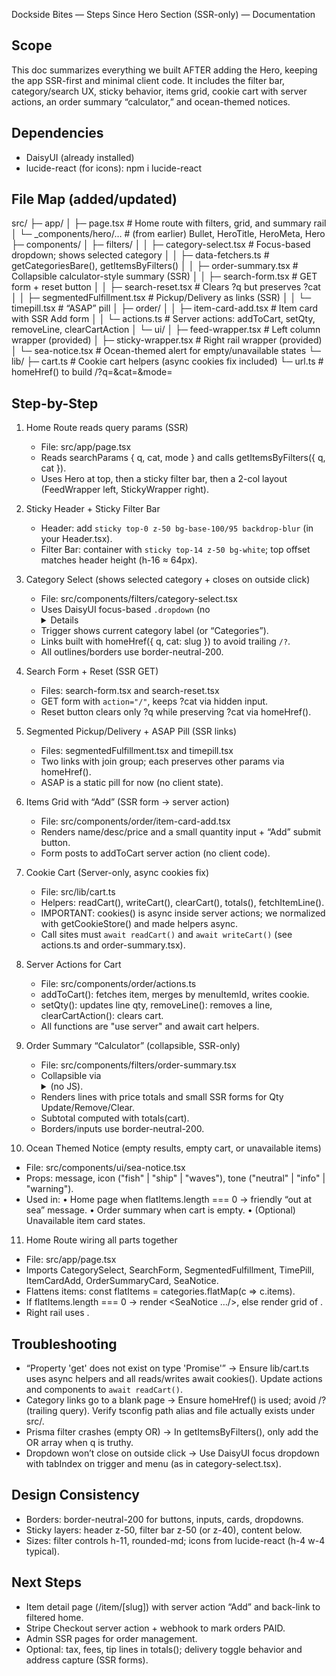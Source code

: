 Dockside Bites — Steps Since Hero Section (SSR-only) — Documentation

Scope
-----
This doc summarizes everything we built AFTER adding the Hero, keeping the app SSR-first and minimal client code.
It includes the filter bar, category/search UX, sticky behavior, items grid, cookie cart with server actions,
an order summary “calculator,” and ocean-themed notices.

Dependencies
------------
- DaisyUI (already installed)
- lucide-react (for icons): npm i lucide-react

File Map (added/updated)
------------------------
src/
├─ app/
│  ├─ page.tsx                              # Home route with filters, grid, and summary rail
│  └─ _components/hero/…                    # (from earlier) Bullet, HeroTitle, HeroMeta, Hero
├─ components/
│  ├─ filters/
│  │  ├─ category-select.tsx               # Focus-based dropdown; shows selected category
│  │  ├─ data-fetchers.ts                  # getCategoriesBare(), getItemsByFilters()
│  │  ├─ order-summary.tsx                 # Collapsible calculator-style summary (SSR)
│  │  ├─ search-form.tsx                   # GET form + reset button
│  │  ├─ search-reset.tsx                  # Clears ?q but preserves ?cat
│  │  ├─ segmentedFulfillment.tsx          # Pickup/Delivery as links (SSR)
│  │  └─ timepill.tsx                      # “ASAP” pill
│  ├─ order/
│  │  ├─ item-card-add.tsx                 # Item card with SSR Add form
│  │  └─ actions.ts                        # Server actions: addToCart, setQty, removeLine, clearCartAction
│  └─ ui/
│     ├─ feed-wrapper.tsx                  # Left column wrapper (provided)
│     ├─ sticky-wrapper.tsx                # Right rail wrapper (provided)
│     └─ sea-notice.tsx                    # Ocean-themed alert for empty/unavailable states
└─ lib/
   ├─ cart.ts                               # Cookie cart helpers (async cookies fix included)
   └─ url.ts                                # homeHref() to build /?q=&cat=&mode=

Step-by-Step
------------
1) Home Route reads query params (SSR)
   - File: src/app/page.tsx
   - Reads searchParams { q, cat, mode } and calls getItemsByFilters({ q, cat }).
   - Uses Hero at top, then a sticky filter bar, then a 2-col layout (FeedWrapper left, StickyWrapper right).

2) Sticky Header + Sticky Filter Bar
   - Header: add `sticky top-0 z-50 bg-base-100/95 backdrop-blur` (in your Header.tsx).
   - Filter Bar: container with `sticky top-14 z-50 bg-white`; top offset matches header height (h-16 ≈ 64px).

3) Category Select (shows selected category + closes on outside click)
   - File: src/components/filters/category-select.tsx
   - Uses DaisyUI focus-based `.dropdown` (no <details>) so clicking outside closes.
   - Trigger shows current category label (or “Categories”).
   - Links built with homeHref({ q, cat: slug }) to avoid trailing `/?`.
   - All outlines/borders use border-neutral-200.

4) Search Form + Reset (SSR GET)
   - Files: search-form.tsx and search-reset.tsx
   - GET form with `action="/"`, keeps ?cat via hidden input.
   - Reset button clears only ?q while preserving ?cat via homeHref().

5) Segmented Pickup/Delivery + ASAP Pill (SSR links)
   - Files: segmentedFulfillment.tsx and timepill.tsx
   - Two links with join group; each preserves other params via homeHref().
   - ASAP is a static pill for now (no client state).

6) Items Grid with “Add” (SSR form → server action)
   - File: src/components/order/item-card-add.tsx
   - Renders name/desc/price and a small quantity input + “Add” submit button.
   - Form posts to addToCart server action (no client code).

7) Cookie Cart (Server-only, async cookies fix)
   - File: src/lib/cart.ts
   - Helpers: readCart(), writeCart(), clearCart(), totals(), fetchItemLine().
   - IMPORTANT: cookies() is async inside server actions; we normalized with getCookieStore() and made helpers async.
   - Call sites must `await readCart()` and `await writeCart()` (see actions.ts and order-summary.tsx).

8) Server Actions for Cart
   - File: src/components/order/actions.ts
   - addToCart(): fetches item, merges by menuItemId, writes cookie.
   - setQty(): updates line qty, removeLine(): removes a line, clearCartAction(): clears cart.
   - All functions are "use server" and await cart helpers.

9) Order Summary “Calculator” (collapsible, SSR-only)
   - File: src/components/filters/order-summary.tsx
   - Collapsible via <details>/<summary> (no JS).
   - Renders lines with price totals and small SSR forms for Qty Update/Remove/Clear.
   - Subtotal computed with totals(cart).
   - Borders/inputs use border-neutral-200.

10) Ocean Themed Notice (empty results, empty cart, or unavailable items)
   - File: src/components/ui/sea-notice.tsx
   - Props: message, icon ("fish" | "ship" | "waves"), tone ("neutral" | "info" | "warning").
   - Used in:
     • Home page when flatItems.length === 0 → friendly “out at sea” message.
     • Order summary when cart is empty.
     • (Optional) Unavailable item card states.

11) Home Route wiring all parts together
   - File: src/app/page.tsx
   - Imports CategorySelect, SearchForm, SegmentedFulfillment, TimePill, ItemCardAdd, OrderSummaryCard, SeaNotice.
   - Flattens items: const flatItems = categories.flatMap(c => c.items).
   - If flatItems.length === 0 → render <SeaNotice …/>, else render grid of <ItemCardAdd />.
   - Right rail uses <StickyWrapper><OrderSummaryCard /></StickyWrapper>.

Troubleshooting
---------------
- “Property 'get' does not exist on type 'Promise<ReadonlyRequestCookies>'”
  → Ensure lib/cart.ts uses async helpers and all reads/writes await cookies(). Update actions and components to `await readCart()`.
- Category links go to a blank page
  → Ensure homeHref() is used; avoid /? (trailing query). Verify tsconfig path alias and file actually exists under src/.
- Prisma filter crashes (empty OR)
  → In getItemsByFilters(), only add the OR array when q is truthy.
- Dropdown won’t close on outside click
  → Use DaisyUI focus dropdown with tabIndex on trigger and menu (as in category-select.tsx).

Design Consistency
------------------
- Borders: border-neutral-200 for buttons, inputs, cards, dropdowns.
- Sticky layers: header z-50, filter bar z-50 (or z-40), content below.
- Sizes: filter controls h-11, rounded-md; icons from lucide-react (h-4 w-4 typical).

Next Steps
----------
- Item detail page (/item/[slug]) with server action “Add” and back-link to filtered home.
- Stripe Checkout server action + webhook to mark orders PAID.
- Admin SSR pages for order management.
- Optional: tax, fees, tip lines in totals(); delivery toggle behavior and address capture (SSR forms).

